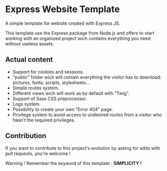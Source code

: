 # Express Website Template

A simple template for website created with Express JS.

This template use the Express package from Node.js and offers to start working with an organized project wich contains everything you need without useless assets.

## Actual content

- Support for cookies and sessions.
- "public" folder wich will contain everything the visitor has to download: pictures, fonts, scripts, stylesheets...
- Simple routes system.
- Different views wich will work as by default with "Twig".
- Support of Sass CSS preprocessor.
- Logs system.
- Possibility to create your own "Error 404" page.
- Privilege system to avoid access to undesired routes from a visitor who hasn't the required privileges.

## Contribution


If you want to contribute to this project's evolution by asking for adds with pull requests, you're welcome !

Warning ! Remember the keyword of this template : **SIMPLICITY !**
